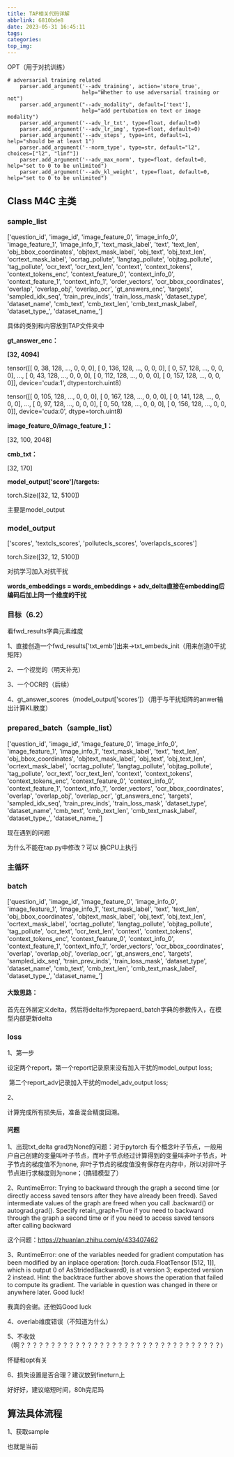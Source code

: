 ```yaml
---
title: TAP相关代码详解
abbrlink: 6810bde8
date: 2023-05-31 16:45:11
tags:
categories:
top_img:
---
```


OPT（用于对抗训练）

```
# adversarial training related
    parser.add_argument('--adv_training', action='store_true',
                        help="Whether to use adversarial training or not")
    parser.add_argument("--adv_modality", default=['text'],
                        help="add pertubation on text or image modality")
    parser.add_argument('--adv_lr_txt', type=float, default=0)
    parser.add_argument('--adv_lr_img', type=float, default=0)
    parser.add_argument('--adv_steps', type=int, default=1, help="should be at least 1")
    parser.add_argument('--norm_type', type=str, default="l2", choices=["l2", "linf"])
    parser.add_argument('--adv_max_norm', type=float, default=0, help="set to 0 to be unlimited")
    parser.add_argument('--adv_kl_weight', type=float, default=0, help="set to 0 to be unlimited")
```



## Class M4C 主类

###  sample_list

['question_id', 'image_id', 'image_feature_0', 'image_info_0', 'image_feature_1', 'image_info_1', 'text_mask_label', 'text', 'text_len', 'obj_bbox_coordinates', 'objtext_mask_label', 'obj_text', 'obj_text_len', 'ocrtext_mask_label', 'ocrtag_pollute', 'langtag_pollute', 'objtag_pollute', 'tag_pollute', 'ocr_text', 'ocr_text_len', 'context', 'context_tokens', 'context_tokens_enc', 'context_feature_0', 'context_info_0', 'context_feature_1', 'context_info_1', 'order_vectors', 'ocr_bbox_coordinates', 'overlap', 'overlap_obj', 'overlap_ocr', 'gt_answers_enc', 'targets', 'sampled_idx_seq', 'train_prev_inds', 'train_loss_mask', 'dataset_type', 'dataset_name', 'cmb_text', 'cmb_text_len', 'cmb_text_mask_label', 'dataset_type_', 'dataset_name_']

具体的类别和内容放到TAP文件夹中

**gt_answer_enc：**

**[32, 4094]**

tensor([[  0,  38, 128,  ...,   0,   0,   0],
        [  0, 136, 128,  ...,   0,   0,   0],
        [  0,  57, 128,  ...,   0,   0,   0],
        ...,
        [  0,  43, 128,  ...,   0,   0,   0],
        [  0, 112, 128,  ...,   0,   0,   0],
        [  0, 157, 128,  ...,   0,   0,   0]], device='cuda:1',
       dtype=torch.uint8)

tensor([[  0, 105, 128,  ...,   0,   0,   0],
        [  0, 167, 128,  ...,   0,   0,   0],
        [  0, 141, 128,  ...,   0,   0,   0],
        ...,
        [  0,  97, 128,  ...,   0,   0,   0],
        [  0,  50, 128,  ...,   0,   0,   0],
        [  0, 156, 128,  ...,   0,   0,   0]], device='cuda:0',
       dtype=torch.uint8)

**image_feature_0/image_feature_1：**

[32, 100, 2048]

**cmb_txt：**

[32, 170]

**model_output['score']/targets:**

torch.Size([32, 12, 5100])

主要是model_output

### model_output

['scores', 'textcls_scores', 'pollutecls_scores', 'overlapcls_scores']

torch.Size([32, 12, 5100])





对抗学习加入对抗干扰

**words_embeddings = words_embeddings + adv_delta直接在embedding后编码后加上同一个维度的干扰**

### 目标（6.2）

看fwd_results字典元素维度

1、直接创造一个fwd_results['txt_emb']出来->txt_embeds_init（用来创造0干扰矩阵）

2、一个视觉的（明天补充）

3、一个OCR的（后续）

4、gt_answer_scores（model_output['scores']）（用于与干扰矩阵的anwer输出计算KL散度）



### prepared_batch（sample_list）

['question_id', 'image_id', 'image_feature_0', 'image_info_0', 'image_feature_1', 'image_info_1', 'text_mask_label', 'text', 'text_len', 'obj_bbox_coordinates', 'objtext_mask_label', 'obj_text', 'obj_text_len', 'ocrtext_mask_label', 'ocrtag_pollute', 'langtag_pollute', 'objtag_pollute', 'tag_pollute', 'ocr_text', 'ocr_text_len', 'context', 'context_tokens', 'context_tokens_enc', 'context_feature_0', 'context_info_0', 'context_feature_1', 'context_info_1', 'order_vectors', 'ocr_bbox_coordinates', 'overlap', 'overlap_obj', 'overlap_ocr', 'gt_answers_enc', 'targets', 'sampled_idx_seq', 'train_prev_inds', 'train_loss_mask', 'dataset_type', 'dataset_name', 'cmb_text', 'cmb_text_len', 'cmb_text_mask_label', 'dataset_type_', 'dataset_name_']

现在遇到的问题

为什么不能在tap.py中修改？可以 换CPU上执行



### 主循环

### batch

['question_id', 'image_id', 'image_feature_0', 'image_info_0', 'image_feature_1', 'image_info_1', 'text_mask_label', 'text', 'text_len', 'obj_bbox_coordinates', 'objtext_mask_label', 'obj_text', 'obj_text_len', 'ocrtext_mask_label', 'ocrtag_pollute', 'langtag_pollute', 'objtag_pollute', 'tag_pollute', 'ocr_text', 'ocr_text_len', 'context', 'context_tokens', 'context_tokens_enc', 'context_feature_0', 'context_info_0', 'context_feature_1', 'context_info_1', 'order_vectors', 'ocr_bbox_coordinates', 'overlap', 'overlap_obj', 'overlap_ocr', 'gt_answers_enc', 'targets', 'sampled_idx_seq', 'train_prev_inds', 'train_loss_mask', 'dataset_type', 'dataset_name', 'cmb_text', 'cmb_text_len', 'cmb_text_mask_label', 'dataset_type_', 'dataset_name_']

#### 大致思路：

首先在外层定义delta，然后将delta作为prepaerd_batch字典的参数传入，在模型内部更新delta

### loss

1、第一步

设定两个report，第一个report记录原来没有加入干扰的model_output loss;

​								第二个report_adv记录加入干扰的model_adv_output loss;

2、

计算完成所有损失后，准备混合精度回溯。

#### 问题

1、出现txt_delta grad为None的问题：对于pytorch 有个概念叶子节点，一般用户自己创建的变量叫叶子节点，而叶子节点经过计算得到的变量叫非叶子节点，叶子节点的梯度值不为none, 非叶子节点的梯度值没有保存在内存中，所以对非叶子节点进行求梯度则为none；（搞错模型了）

2、RuntimeError: Trying to backward through the graph a second time (or directly access saved tensors after they have already been freed). Saved intermediate values of the graph are freed when you call .backward() or autograd.grad(). Specify retain_graph=True if you need to backward through the graph a second time or if you need to access saved tensors after calling backward

这个问题：https://zhuanlan.zhihu.com/p/433407462

3、RuntimeError: one of the variables needed for gradient computation has been modified by an inplace operation: [torch.cuda.FloatTensor [512, 1]], which is output 0 of AsStridedBackward0, is at version 3; expected version 2 instead. Hint: the backtrace further above shows the operation that failed to compute its gradient. The variable in question was changed in there or anywhere later. Good luck!

我真的会谢。还他妈Good luck

4、overlab维度错误（不知道为什么）

5、不收敛（啊？？？？？？？？？？？？？？？？？？？？？？？？？？？？？？？？？）

怀疑和opt有关

6、损失设置是否合理？建议放到fineturn上

好好好，建议缩短时间，80h完尼玛

## 算法具体流程

1、获取sample

也就是当前